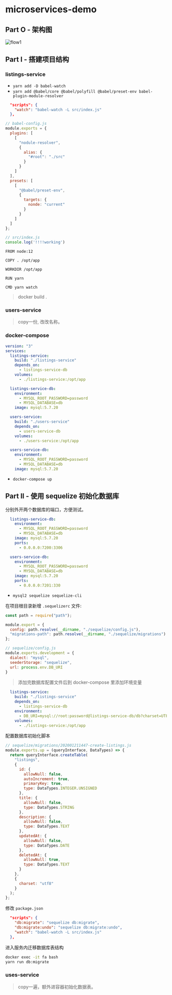 # microservices-demo

## Part O - 架构图

![flow1](http://cdn.jerryshi.com/gtkj/20200121161420.png)

## Part I - 搭建项目结构

### listings-service

* `yarn add -D babel-watch`
* `yarn add @babel/core @babel/polyfill @babel/preset-env babel-plugin-module-resolver`

```json
  "scripts": {
    "watch": "babel-watch -L src/index.js"
  },
```

```js
// babel-config.js
module.exports = {
  plugins: [
    [
      "nodule-resolver",
      {
        alias: {
          "#root": "./src"
        }
      }
    ]
  ],
  presets: [
    [
      "@babel/preset-env",
      {
        targets: {
          nonde: "current"
        }
      }
    ]
  ]
};

// src/index.js
console.log('!!!!working')
```

```docker
FROM node:12

COPY . /opt/app

WORKDIR /opt/app

RUN yarn

CMD yarn watch
```

> docker build .

### users-service

> copy一份, 改改名称。

### docker-compose

```yml
version: "3"
services:
  listings-service:
    build: "./listings-service"
    depends_on:
      - listings-service-db
    volumes:
      - ./listings-service:/opt/app

  listings-service-db:
    environment:
      - MYSQL_ROOT_PASSWORD=password
      - MYSQL_DATABASE=db
    image: mysql:5.7.20

  users-service:
    build: "./users-service"
    depends_on:
      - users-service-db
    volumes:
      - ./users-service:/opt/app

  users-service-db:
    environment:
      - MYSQL_ROOT_PASSWORD=password
      - MYSQL_DATABASE=db
    image: mysql:5.7.20

```

* `docker-compose up`

## Part II - 使用 sequelize 初始化数据库

分别外开两个数据库的端口，方便测试。

```yml
  listings-service-db:
    environment:
      - MYSQL_ROOT_PASSWORD=password
      - MYSQL_DATABASE=db
    image: mysql:5.7.20
    ports:
      - 0.0.0.0:7200:3306

  users-service-db:
    environment:
      - MYSQL_ROOT_PASSWORD=password
      - MYSQL_DATABASE=db
    image: mysql:5.7.20
    ports:
      - 0.0.0.0:7201:330
```

* `mysql2 sequelize sequelize-cli`

在项目根目录新增 `.sequelizerc` 文件:

```js
const path = require("path");

module.export = {
  config: path.resolve(__dirname, "./sequelize/config.js"),
  "migrations-path": path.resolve(__dirname, "./sequelize/migrations")
};
```

```js
// sequelize/config.js
module.exports.development = {
  dialect: "mysql",
  seederStorage: "sequelize",
  url: process.env.DB_URI
}
```

> 添加完数据库配置文件后到 docker-compose 里添加环境变量

```yml
  listings-service:
    build: "./listings-service"
    depends_on:
      - listings-service-db
    environment:
      - DB_URI=mysql://root:password@listings-service-db/db?charset=UTF8
    volumes:
      - ./listings-service:/opt/app
```

配置数据库初始化脚本

```js
// sequelize/migrations/202001211447-create-listings.js
module.exports.up = (queryInterface, DataTypes) => {
  return queryInterface.createTable(
    "listings",
    {
      id: {
        allowNull: false,
        autoIncrement: true,
        primaryKey: true,
        type: DataTypes.INTEGER.UNSIGNED
      },
      title: {
        allowNull: false,
        type: DataTypes.STRING
      },
      description: {
        allowNull: false,
        type: DataTypes.TEXT
      },
      updatedAt: {
        allowNull: false,
        type: DataTypes.DATE
      },
      deletedAt: {
        allowNull: true,
        type: DataTypes.TEXT
      }
    },
    {
      charset: "utf8"
    }
  );
};
```

修改 `package.json`

```json
  "scripts": {
    "db:migrate": "sequelize db:migrate",
    "db:migrate:undo": "sequelize db:migrate:undo",
    "watch": "babel-watch -L src/index.js"
  },
```

进入服务内迁移数据库表结构

```bash
docker exec -it fa bash
yarn run db:migrate
```

### uses-service

> copy一遍，额外进容器初始化数据表。
